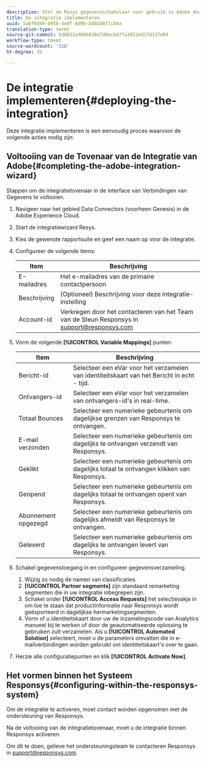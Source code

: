 ```yaml
---
description: Stel de Resys gegevensschakelaar voor gebruik in Adobe Analytics op.
title: De integratie implementeren
uuid: 5abf6d49-b05b-4e0f-8d9b-bb02d8f1c84a
translation-type: tm+mt
source-git-commit: 5d8032a9806836e7d0ecbd7fa3652ed1fd137e89
workflow-type: tm+mt
source-wordcount: '318'
ht-degree: 3%

---
```



# De integratie implementeren{#deploying-the-integration}

Deze integratie implementeren is een eenvoudig proces waarvoor de volgende acties nodig zijn:

## Voltooiing van de Tovenaar van de Integratie van Adobe{#completing-the-adobe-integration-wizard}

Stappen om de integratietovenaar in de interface van Verbindingen van Gegevens te voltooien.

1. Navigeer naar het gebied Data Connectors (voorheen Genesis) in de Adobe Experience Cloud.
1. Start de integratiewizard Resys.
1. Kies de gewenste rapportsuite en geef een naam op voor de integratie.
1. Configureer de volgende items:

   | Item | Beschrijving |
   |---|---|
   | E-mailadres | Het e-mailadres van de primaire contactpersoon |
   | Beschrijving | (Optioneel) Beschrijving voor deze integratie-instelling |
   | Account-id | Verkregen door het contacteren van het Team van de Steun Responsys in support@responsys.com |

1. Vorm de volgende **[!UICONTROL Variable Mappings]** punten:

   | Item | Beschrijving |
   |---|---|
   | Bericht-id | Selecteer een eVar voor het verzamelen van identiteitskaart van het Bericht in echt - tijd. |
   | Ontvangers-id | Selecteer een eVar voor het verzamelen van ontvangers-id&#39;s in real-time. |
   | Totaal Bounces | Selecteer een numerieke gebeurtenis om dagelijkse grenzen van Responsys te ontvangen. |
   | E-mail verzonden | Selecteer een numerieke gebeurtenis om dagelijks te ontvangen verzendt van Responsys. |
   | Geklikt | Selecteer een numerieke gebeurtenis om dagelijks totaal te ontvangen klikken van Responsys. |
   | Geopend | Selecteer een numerieke gebeurtenis om dagelijks totaal te ontvangen opent van Responsys. |
   | Abonnement opgezegd | Selecteer een numerieke gebeurtenis om dagelijks afmeldt van Responsys te ontvangen. |
   | Geleverd | Selecteer een numerieke gebeurtenis om dagelijks te ontvangen levert van Responsys. |

1. Schakel gegevenstoegang in en configureer gegevensverzameling.
   1. Wijzig zo nodig de namen van classificaties.
   1. **[!UICONTROL Partner segments]** zijn standaard remarketing segmenten die in uw integratie inbegrepen zijn.
   1. Schakel onder **[!UICONTROL Access Requests]** het selectievakje in om toe te staan dat productinformatie naar Responsys wordt geëxporteerd in dagelijkse hermarketingsegmenten.
   1. Vorm of u identiteitskaart door uw de inzamelingscode van Analytics manueel bij te werken of door de geautomatiseerde oplossing te gebruiken zult verzamelen. Als u **[!UICONTROL Automated Solution]** selecteert, moet u de parameters omvatten die in e-mailverbindingen worden gebruikt om identiteitskaart&#39;s over te gaan.
1. Herzie alle configuratiepunten en klik **[!UICONTROL Activate Now]**.

## Het vormen binnen het Systeem Responsys{#configuring-within-the-responsys-system}

Om de integratie te activeren, moet contact worden opgenomen met de ondersteuning van Responsys.

Na de voltooiing van de integratietovenaar, moet u de integratie binnen Responsys activeren.

Om dit te doen, gelieve het ondersteuningsteam te contacteren Responsys in support@responsys.com.
